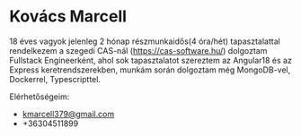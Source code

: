 # Kovács Marcell

18 éves vagyok jelenleg 2 hónap részmunkaidős(4 óra/hét) tapasztalattal rendelkezem a szegedi CAS-nál (https://cas-software.hu/) dolgoztam Fullstack Engineerként, ahol sok tapasztalatot szereztem az Angular18 és az Express keretrendszerekben, munkám során dolgoztam még MongoDB-vel, Dockerrel, Typescripttel.

Elérhetőségeim:
 - kmarcell379@gmail.com
 - +36304511899
